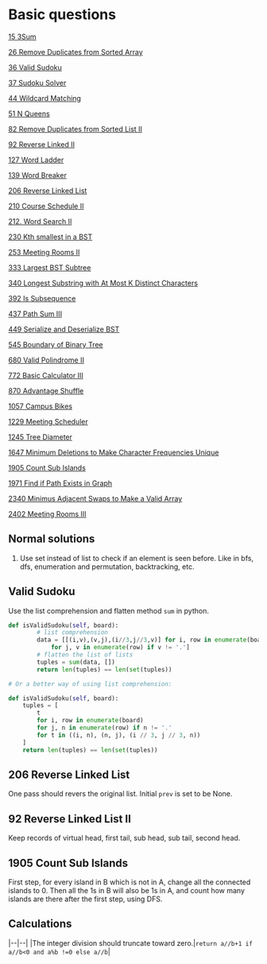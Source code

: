 # Basic questions

[15 3Sum](https://leetcode.com/problems/3sum/)

[26 Remove Duplicates from Sorted Array](https://leetcode.com/problems/remove-duplicates-from-sorted-array/description/)

[36 Valid Sudoku](https://leetcode.com/problems/valid-sudoku/description/)

[37 Sudoku Solver](https://leetcode.com/problems/sudoku-solver/description/)

[44 Wildcard Matching](https://leetcode.com/problems/wildcard-matching/description/)

[51 N Queens](https://leetcode.com/problems/n-queens/description/)

[82 Remove Duplicates from Sorted List II](https://leetcode.com/problems/remove-duplicates-from-sorted-list-ii/description/)

[92 Reverse Linked II](https://leetcode.com/problems/reverse-linked-list-ii/description/)

[127 Word Ladder](https://leetcode.com/problems/word-ladder/description/)

[139 Word Breaker](https://leetcode.com/problems/word-break/)

[206 Reverse Linked List](https://leetcode.com/problems/reverse-linked-list/description/)

[210 Course Schedule II](https://leetcode.com/problems/course-schedule-ii/description/)

[212. Word Search II](https://leetcode.com/problems/word-search-ii/description/)

[230 Kth smallest in a BST](https://leetcode.com/problems/kth-smallest-element-in-a-bst/description/)

[253 Meeting Rooms II](https://leetcode.com/problems/meeting-rooms-ii/)

[333 Largest BST Subtree](https://leetcode.com/problems/largest-bst-subtree/description/)

[340 Longest Substring with At Most K Distinct Characters](https://leetcode.com/problems/longest-substring-with-at-most-k-distinct-characters/description/)

[392 Is Subsequence](https://leetcode.com/problems/is-subsequence/description/)

[437 Path Sum III](https://leetcode.com/problems/path-sum-iii/description/)

[449 Serialize and Deserialize BST](https://leetcode.com/problems/serialize-and-deserialize-bst/description/)

[545 Boundary of Binary Tree](https://leetcode.com/problems/boundary-of-binary-tree/description/)

[680 Valid Polindrome II](https://leetcode.com/problems/valid-palindrome-ii/description/)

[772 Basic Calculator III](https://leetcode.com/problems/basic-calculator-iii/description/)

[870 Advantage Shuffle](https://leetcode.com/problems/advantage-shuffle/description/)

[1057 Campus Bikes](https://leetcode.com/problems/campus-bikes/description/)

[1229 Meeting Scheduler](https://leetcode.com/problems/meeting-scheduler/description/)

[1245 Tree Diameter](https://leetcode.com/problems/tree-diameter/description/)

[1647 Minimum Deletions to Make Character Frequencies Unique](https://leetcode.com/problems/minimum-deletions-to-make-character-frequencies-unique/description/)

[1905 Count Sub Islands](https://leetcode.com/problems/count-sub-islands/description/)

[1971 Find if Path Exists in Graph](https://leetcode.com/problems/find-if-path-exists-in-graph/)

[2340 Minimus Adjacent Swaps to Make a Valid Array](https://leetcode.com/problems/minimum-adjacent-swaps-to-make-a-valid-array/description/)

[2402 Meeting Rooms III](https://leetcode.com/problems/meeting-rooms-iii/)

## Normal solutions

1. Use set instead of list to check if an element is seen before. Like in bfs, dfs, enumeration and permutation, backtracking, etc. 

## Valid Sudoku

Use the list comprehension and flatten method `sum` in python.

```python
def isValidSudoku(self, board):
        # list comprehension
        data = [[(i,v),(v,j),(i//3,j//3,v)] for i, row in enumerate(board)
            for j, v in enumerate(row) if v != '.']
        # flatten the list of lists
        tuples = sum(data, [])
        return len(tuples) == len(set(tuples))

# Or a better way of using list comprehension:

def isValidSudoku(self, board):
    tuples = [
        t 
        for i, row in enumerate(board) 
        for j, n in enumerate(row) if n != '.' 
        for t in ((i, n), (n, j), (i // 3, j // 3, n))
    ]
    return len(tuples) == len(set(tuples))

```

## 206 Reverse Linked List

One pass should revers the original list. Initial `prev` is set to be None.

## 92 Reverse Linked List II

Keep records of virtual head, first tail, sub head, sub tail, second head. 

## 1905 Count Sub Islands

First step, for every island in B which is not in A, change all the connected islands to 0. Then all the 1s in B will also be 1s in A, and count how many islands are there after the first step, using DFS.

## Calculations

|--|--|
|The integer division should truncate toward zero.|`return a//b+1 if a//b<0 and a%b !=0 else a//b`|
